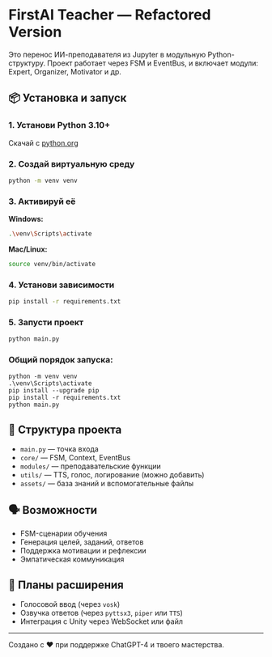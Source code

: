 # FirstAI Teacher — Refactored Version

Это перенос ИИ-преподавателя из Jupyter в модульную Python-структуру.
Проект работает через FSM и EventBus, и включает модули: Expert, Organizer, Motivator и др.

## 📦 Установка и запуск

### 1. Установи Python 3.10+
Скачай с [python.org](https://www.python.org/downloads/)

### 2. Создай виртуальную среду
```bash
python -m venv venv
```

### 3. Активируй её

**Windows:**
```bash
.\venv\Scripts\activate
```

**Mac/Linux:**
```bash
source venv/bin/activate
```

### 4. Установи зависимости
```bash
pip install -r requirements.txt
```

### 5. Запусти проект
```bash
python main.py
```

### Общий порядок запуска:
```
python -m venv venv
.\venv\Scripts\activate
pip install --upgrade pip
pip install -r requirements.txt
python main.py
```

## 📁 Структура проекта

- `main.py` — точка входа
- `core/` — FSM, Context, EventBus
- `modules/` — преподавательские функции
- `utils/` — TTS, голос, логирование (можно добавить)
- `assets/` — база знаний и вспомогательные файлы

## 🗣 Возможности

- FSM-сценарии обучения
- Генерация целей, заданий, ответов
- Поддержка мотивации и рефлексии
- Эмпатическая коммуникация

## 🚀 Планы расширения

- Голосовой ввод (через `vosk`)
- Озвучка ответов (через `pyttsx3`, `piper` или `TTS`)
- Интеграция с Unity через WebSocket или файл

---

Создано с ❤️ при поддержке ChatGPT-4 и твоего мастерства.